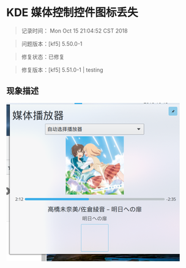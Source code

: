 # KDE 媒体控制控件图标丢失

> 记录时间： Mon Oct 15 21:04:52 CST 2018

> 问题版本：[kf5] 5.50.0-1

> 修复状态：已修复

> 修复版本：[kf5] 5.51.0-1 | testing

## 现象描述

![image](./385d17df5b752199746964b37d1f576eb88157.png)
